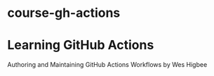 # course-gh-actions

# Learning GitHub Actions

Authoring and Maintaining GitHub Actions Workflows
by Wes Higbee

